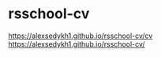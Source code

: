 # rsschool-cv
https://alexsedykh1.github.io/rsschool-cv/cv
https://alexsedykh1.github.io/rsschool-cv/